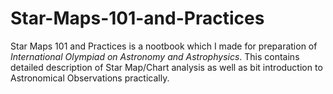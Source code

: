 # Star-Maps-101-and-Practices

Star Maps 101 and Practices is a nootbook which I made for preparation of *International Olympiad on Astronomy and Astrophysics*. This contains detailed description of Star Map/Chart analysis as well as bit introduction to Astronomical Observations practically. 

